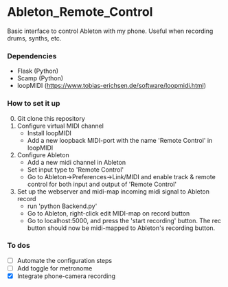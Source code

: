 # Ableton_Remote_Control
Basic interface to control Ableton with my phone. Useful when recording drums, synths, etc.

### Dependencies
- Flask (Python) 
- Scamp (Python)
- loopMIDI (https://www.tobias-erichsen.de/software/loopmidi.html)


### How to set it up
0. Git clone this repository
1. Configure virtual MIDI channel 
	- Install loopMIDI
	- Add a new loopback MIDI-port with the name 'Remote Control' in loopMIDI
2. Configure Ableton
	- Add a new midi channel in Ableton
	- Set input type to 'Remote Control'
	- Go to Ableton->Preferences->Link/MIDI and enable track & remote control for both input and output of 'Remote Control'
3. Set up the webserver and midi-map incoming midi signal to Ableton record
	- run 'python Backend.py'
	- Go to Ableton, right-click edit MIDI-map on record button
	- Go to localhost:5000, and press the 'start recording' button. The rec button should now be midi-mapped to Ableton's recording button.


### To dos
- [ ] Automate the configuration steps
- [ ] Add toggle for metronome
- [x] Integrate phone-camera recording
